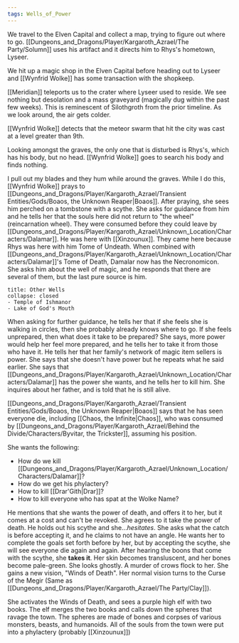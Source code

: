 ```yaml
---
tags: Wells_of_Power
---
```


We travel to the Elven Capital and collect a map, trying to figure out where to go. [[Dungeons_and_Dragons/Player/Kargaroth_Azrael/The Party/Solumn]] uses his artifact and it directs him to Rhys's hometown, Lyseer. 

We hit up a magic shop in the Elven Capital before heading out to Lyseer and [[Wynfrid Wolke]] has some transaction with the shopkeep. 

[[Meridian]] teleports us to the crater where Lyseer used to reside. We see nothing but desolation and a mass graveyard (magically dug within the past few weeks). This is reminescent of Silothgroth from the prior timeline. As we look around, the air gets colder. 

[[Wynfrid Wolke]] detects that the meteor swarm that hit the city was cast at a level greater than 9th. 

Looking amongst the graves, the only one that is disturbed is Rhys's, which has his body, but no head. [[Wynfrid Wolke]] goes to search his body and finds nothing. 

I pull out my blades and they hum while around the graves. While I do this, [[Wynfrid Wolke]] prays to [[Dungeons_and_Dragons/Player/Kargaroth_Azrael/Transient Entities/Gods/Boaos, the Unknown Reaper|Boaos]]. After praying, she sees him perched on a tombstone with a scythe. She asks for guidance from him and he tells her that the souls here did not return to "the wheel" (reincarnation wheel). They were consumed before they could leave by [[Dungeons_and_Dragons/Player/Kargaroth_Azrael/Unknown_Location/Characters/Dalamar]]. He was here with [[Xinzounux]]. They came here because Rhys was here with him Tome of Undeath. When combined with [[Dungeons_and_Dragons/Player/Kargaroth_Azrael/Unknown_Location/Characters/Dalamar]]'s Tome of Death, Damalar now has the Necronomicon. She asks him about the well of magic, and he responds that there are several of them, but the last pure source is him. 

```ad-info
title: Other Wells
collapse: closed
- Temple of Ishmanor
- Lake of God's Mouth
```

When asking for further guidance, he tells her that if she feels she is walking in circles, then she probably already knows where to go. If she feels unprepared, then what does it take to be prepared? She says, more power would help her feel more prepared, and he tells her to take it from those who have it. He tells her that her family's network of magic item sellers is power. She says that she doesn't have power but he repeats what he said earlier. She says that [[Dungeons_and_Dragons/Player/Kargaroth_Azrael/Unknown_Location/Characters/Dalamar]] has the power she wants, and he tells her to kill him. She inquires about her father, and is told that he is still alive. 

[[Dungeons_and_Dragons/Player/Kargaroth_Azrael/Transient Entities/Gods/Boaos, the Unknown Reaper|Boaos]] says that he has seen everyone die, including [[Chaos, the Infinite|Chaos]], who was consumed by [[Dungeons_and_Dragons/Player/Kargaroth_Azrael/Behind the Divide/Characters/Byvitar, the Trickster]], assuming his position. 

She wants the following:
- How do we kill [[Dungeons_and_Dragons/Player/Kargaroth_Azrael/Unknown_Location/Characters/Dalamar]]?
- How do we get his phylactery?
- How to kill [[Drar'Gith|Drar]]?
- How to kill everyone who has spat at the Wolke Name?

He mentions that she wants the power of death, and offers it to her, but it comes at a cost and can't be revoked. She agrees to it take the power of death. He holds out his scythe and she..._hesitates_. She asks what the catch is before accepting it, and he claims to not have an angle. He wants her to complete the goals set forth before by her, but by accepting the scythe, she will see everyone die again and again. After hearing the boons that come with the scythe, she **takes it**. Her skin becomes transluscent, and her bones become pale-green. She looks ghostly. A murder of crows flock to her. She gains a new vision, "Winds of Death". Her normal vision turns to the Curse of the Megir (Same as [[Dungeons_and_Dragons/Player/Kargaroth_Azrael/The Party/Clay]]). 

She activates the Winds of Death, and sees a purple high elf with two books. The elf merges the two books and calls down the spheres that ravage the town. The spheres are made of bones and corpses of various monsters, beasts, and humanoids. All of the souls from the town were put into a phylactery (probably [[Xinzounux]]) 

